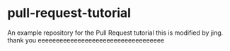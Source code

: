 # pull-request-tutorial
An example repository for the Pull Request tutorial
this is modified by jing.
thank you
eeeeeeeeeeeeeeeeeeeeeeeeeeeeeeeeeee
